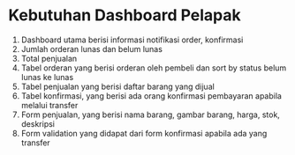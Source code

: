 Kebutuhan Dashboard Pelapak
=============================
1. Dashboard utama berisi informasi notifikasi order, konfirmasi
2. Jumlah orderan lunas dan belum lunas
3. Total penjualan
4. Tabel orderan yang berisi orderan oleh pembeli dan sort by status belum lunas ke lunas
5. Tabel penjualan yang berisi daftar barang yang dijual
6. Tabel konfirmasi, yang berisi ada orang konfirmasi pembayaran apabila melalui transfer
7. Form penjualan, yang berisi nama barang, gambar barang, harga, stok, deskripsi
8. Form validation yang didapat dari form konfirmasi apabila ada yang transfer
